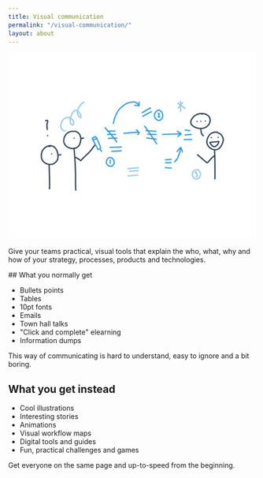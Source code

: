 ```yaml
---
title: Visual communication
permalink: "/visual-communication/"
layout: about
---
```


<div><img src="/images/info-on-whiteboard.png" /></div>

<p>Give your teams practical, visual tools that explain the who, what, why and how of your strategy, processes, products and technologies.</p>
## What you normally get
<ul>
<li>Bullets points</li>
<li>Tables</li>
<li>10pt fonts</li>
<li>Emails</li>
<li>Town hall talks</li>
<li>"Click and complete" elearning</li>
<li>Information dumps</li>
</ul>

This way of communicating is hard to understand, easy to ignore and a bit boring.

## What you get instead

<ul>
<li>Cool illustrations</li>
<li>Interesting stories</li>
<li>Animations</li>
<li>Visual workflow maps</li>
<li>Digital tools and guides</li>
<li>Fun, practical challenges and games</li>
</ul>

Get everyone on the same page and up-to-speed from the beginning.
